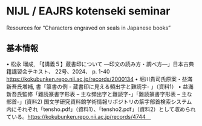# NIJL / EAJRS kotenseki seminar 
Resources for “Characters engraved on seals in Japanese books”

## 基本情報
•	松永 瑠成, 「【講義５】蔵書印について ―印文の読み方・調べ方―」日本古典籍講習会テキスト、 22号、2024、 p. 1-40　https://kokubunken.repo.nii.ac.jp/records/2000134 
•	堀川貴司⽒原案・益滿新吾⽒増補, 書「篆書の例 - 蔵書印に見える頻出字と難読字- 」（資料1）
•	益滿新吾⽒監修「難読篆書字形表 – 主な頻出字と難読字-」「難読篆書字形表 – 主な部首-」(資料2) 
国文学研究資料館学術情報リポジトリの篆字部首検索システム内にそれぞれ「tensho.pdf」（資料1）、「tensho2.pdf」（資料2）として収められている。https://kokubunken.repo.nii.ac.jp/records/4744　


